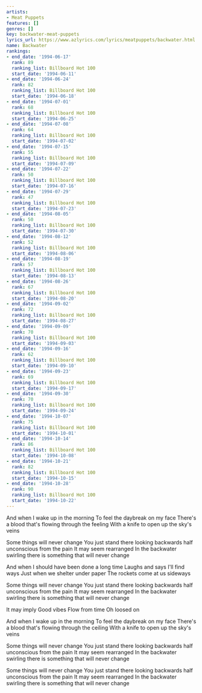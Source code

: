 ```yaml
---
artists:
- Meat Puppets
features: []
genres: []
key: backwater-meat-puppets
lyrics_url: https://www.azlyrics.com/lyrics/meatpuppets/backwater.html
name: Backwater
rankings:
- end_date: '1994-06-17'
  rank: 89
  ranking_list: Billboard Hot 100
  start_date: '1994-06-11'
- end_date: '1994-06-24'
  rank: 82
  ranking_list: Billboard Hot 100
  start_date: '1994-06-18'
- end_date: '1994-07-01'
  rank: 68
  ranking_list: Billboard Hot 100
  start_date: '1994-06-25'
- end_date: '1994-07-08'
  rank: 64
  ranking_list: Billboard Hot 100
  start_date: '1994-07-02'
- end_date: '1994-07-15'
  rank: 55
  ranking_list: Billboard Hot 100
  start_date: '1994-07-09'
- end_date: '1994-07-22'
  rank: 50
  ranking_list: Billboard Hot 100
  start_date: '1994-07-16'
- end_date: '1994-07-29'
  rank: 47
  ranking_list: Billboard Hot 100
  start_date: '1994-07-23'
- end_date: '1994-08-05'
  rank: 50
  ranking_list: Billboard Hot 100
  start_date: '1994-07-30'
- end_date: '1994-08-12'
  rank: 52
  ranking_list: Billboard Hot 100
  start_date: '1994-08-06'
- end_date: '1994-08-19'
  rank: 57
  ranking_list: Billboard Hot 100
  start_date: '1994-08-13'
- end_date: '1994-08-26'
  rank: 67
  ranking_list: Billboard Hot 100
  start_date: '1994-08-20'
- end_date: '1994-09-02'
  rank: 72
  ranking_list: Billboard Hot 100
  start_date: '1994-08-27'
- end_date: '1994-09-09'
  rank: 70
  ranking_list: Billboard Hot 100
  start_date: '1994-09-03'
- end_date: '1994-09-16'
  rank: 62
  ranking_list: Billboard Hot 100
  start_date: '1994-09-10'
- end_date: '1994-09-23'
  rank: 69
  ranking_list: Billboard Hot 100
  start_date: '1994-09-17'
- end_date: '1994-09-30'
  rank: 70
  ranking_list: Billboard Hot 100
  start_date: '1994-09-24'
- end_date: '1994-10-07'
  rank: 75
  ranking_list: Billboard Hot 100
  start_date: '1994-10-01'
- end_date: '1994-10-14'
  rank: 86
  ranking_list: Billboard Hot 100
  start_date: '1994-10-08'
- end_date: '1994-10-21'
  rank: 82
  ranking_list: Billboard Hot 100
  start_date: '1994-10-15'
- end_date: '1994-10-28'
  rank: 90
  ranking_list: Billboard Hot 100
  start_date: '1994-10-22'
---
```


And when I wake up in the morning
To feel the daybreak on my face
There's a blood that's flowing through the feeling
With a knife to open up the sky's veins

Some things will never change
You just stand there looking backwards half unconscious from the pain
It may seem rearranged
In the backwater swirling there is something that will never change

And when I should have been done a long time
Laughs and says I'll find ways
Just when we shelter under paper
The rockets come at us sideways

Some things will never change
You just stand there looking backwards half unconscious from the pain
It may seem rearranged
In the backwater swirling there is something that will never change

It may imply
Good vibes
Flow from time
Oh loosed on

And when I wake up in the morning
To feel the daybreak on my face
There's a blood that's flowing through the ceiling
With a knife to open up the sky's veins

Some things will never change
You just stand there looking backwards half unconscious from the pain
It may seem rearranged
In the backwater swirling there is something that will never change

Some things will never change
You just stand there looking backwards half unconscious from the pain
It may seem rearranged
In the backwater swirling there is something that will never change




